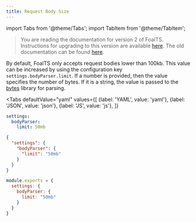 ```yaml
---
title: Request Body Size
---
```


import Tabs from '@theme/Tabs';
import TabItem from '@theme/TabItem';

> You are reading the documentation for version 2 of FoalTS. Instructions for upgrading to this version are available [here](../upgrade-to-v2/README.md). The old documentation can be found [here](https://foalts.org/docs/1.x/).

By default, FoalTS only accepts request bodies lower than 100kb. This value can be increased by using the configuration key `settings.bodyParser.limit`. If a number is provided, then the value specifies the number of bytes. If it is a string, the value is passed to the [bytes](https://www.npmjs.com/package/bytes) library for parsing.

<Tabs
  defaultValue="yaml"
  values={[
    {label: 'YAML', value: 'yaml'},
    {label: 'JSON', value: 'json'},
    {label: 'JS', value: 'js'},
  ]}
>
<TabItem value="yaml">

```yaml
settings:
  bodyParser:
    limit: 50mb
```

</TabItem>
<TabItem value="json">

```json
{
  "settings": {
    "bodyParser": {
      "limit": "50mb"
    }
  }
}
```

</TabItem>
<TabItem value="js">

```javascript
module.exports = {
  settings: {
    bodyParser: {
      limit: "50mb"
    }
  }
}
```

</TabItem>
</Tabs>
